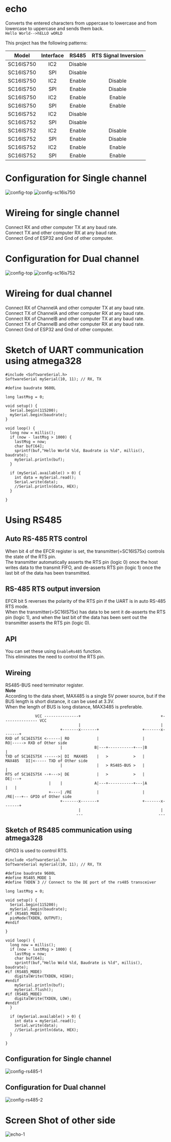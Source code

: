 # echo
Converts the entered characters from uppercase to lowercase and from lowercase to uppercase and sends them back.   
```Hello World-->hELLO wORLD```   

This project has the following patterns:

|Model|Interface|RS485|RTS Signal Inversion|
|:-:|:-:|:-:|:-:|
|SC16IS750|IC2|Disable||
|SC16IS750|SPI|Disable||
|SC16IS750|IC2|Enable|Disable|
|SC16IS750|SPI|Enable|Disable|
|SC16IS750|IC2|Enable|Enable|
|SC16IS750|SPI|Enable|Enable|
|SC16IS752|IC2|Disable||
|SC16IS752|SPI|Disable||
|SC16IS752|IC2|Enable|Disable|
|SC16IS752|SPI|Enable|Disable|
|SC16IS752|IC2|Enable|Enable|
|SC16IS752|SPI|Enable|Enable|

# Configuration for Single channel   
![config-top](https://github.com/nopnop2002/esp-idf-sc16is750/assets/6020549/18a5d123-7313-4c51-aec2-699979c39467)
![config-sc16is750](https://github.com/nopnop2002/esp-idf-sc16is750/assets/6020549/648ac135-2f07-4377-aa1e-152ff784a5bb)

# Wireing for single channel  
Connect RX and other computer TX at any baud rate.   
Connect TX and other computer RX at any baud rate.   
Connect Gnd of ESP32 and Gnd of other computer.   

# Configuration for Dual channel   
![config-top](https://github.com/nopnop2002/esp-idf-sc16is750/assets/6020549/18a5d123-7313-4c51-aec2-699979c39467)
![config-sc16is752](https://github.com/nopnop2002/esp-idf-sc16is750/assets/6020549/392629a2-55fa-4e4d-ae33-a0749ccbd31f)

# Wireing for dual channel  
Connect RX of ChannelA and other computer TX at any baud rate.   
Connect TX of ChannelA and other computer RX at any baud rate.   
Connect RX of ChannelB and other computer TX at any baud rate.   
Connect TX of ChannelB and other computer RX at any baud rate.   
Connect Gnd of ESP32 and Gnd of other computer.   

# Sketch of UART communication using atmega328   
```
#include <SoftwareSerial.h>
SoftwareSerial mySerial(10, 11); // RX, TX

#define baudrate 9600L

long lastMsg = 0;

void setup() {
  Serial.begin(115200);
  mySerial.begin(baudrate);
}

void loop() {
  long now = millis();
  if (now - lastMsg > 1000) {
    lastMsg = now;
    char buf[64];
    sprintf(buf,"Hello World %ld, Baudrate is %ld", millis(), baudrate);
    mySerial.println(buf);
  }

  if (mySerial.available() > 0) {
    int data = mySerial.read();
    Serial.write(data);
    //Serial.println(data, HEX);
  }  

}
```

# Using RS485   

## Auto RS-485 RTS control   
When bit 4 of the EFCR register is set, the transmitter(=SC16IS75x) controls the state of the RTS pin.   
The transmitter automatically asserts the RTS pin (logic 0) once the host writes data to the transmit FIFO, and de-asserts RTS pin (logic 1) once the last bit of the data has been transmitted.

## RS-485 RTS output inversion   
EFCR bit 5 reverses the polarity of the RTS pin if the UART is in auto RS-485 RTS mode.   
When the transmitter(=SC16IS75x) has data to be sent it de-asserts the RTS pin (logic 1), and when the last bit of the data has been sent out the transmitter asserts the RTS pin (logic 0).

## API   
You can set these using ```EnableRs485``` function.   
This eliminates the need to control the RTS pin.   

## Wireing
RS485-BUS need terminator register.   
__Note__   
According to the data sheet, MAX485 is a single 5V power source, but if the BUS length is short distance, it can be used at 3.3V.   
When the length of BUS is long distance, MAX3485 is preferable.   

```
             VCC ---------------+                                   +--------------- VCC
                                |                                   |
                        +-------x-------+                   +-------x-------+
RXD of SC16IS75X <------| RO            |                   |             RO|-----> RXD of Other side
                        |              B|---+-----------+---|B              |
TXD of SC16IS75X ------>| DI  MAX485    |   >           >   |    MAX485   DI|<----- TXD of Other side
                        |               |   > RS485-BUS >   |               |
RTS of SC16IS75X --+--->| DE            |   >           >   |             DE|---+
                   |    |              A|---+-----------+---|A              |   |
                   +----| /RE           |                   |            /RE|---+-- GPIO of Other side
                        +-------x-------+                   +-------x-------+
                                |                                   |
                               ---                                 ---
```
## Sketch of RS485 communication using atmega328   
GPIO3 is used to control RTS.   
```
#include <SoftwareSerial.h>
SoftwareSerial mySerial(10, 11); // RX, TX

#define baudrate 9600L
#define RS485_MODE 1
#define TXDEN 3 // Connect to the DE port of the rs485 transceiver

long lastMsg = 0;

void setup() {
  Serial.begin(115200);
  mySerial.begin(baudrate);
#if (RS485_MODE)
  pinMode(TXDEN, OUTPUT);
#endif

}

void loop() {
  long now = millis();
  if (now - lastMsg > 1000) {
    lastMsg = now;
    char buf[64];
    sprintf(buf,"Hello Wold %ld, Baudrate is %ld", millis(), baudrate);
#if (RS485_MODE)
    digitalWrite(TXDEN, HIGH);
#endif
    mySerial.println(buf);
    mySerial.flush();
#if (RS485_MODE)
    digitalWrite(TXDEN, LOW);
#endif
  }

  if (mySerial.available() > 0) {
    int data = mySerial.read();
    Serial.write(data);
    //Serial.println(data, HEX);
  }  

}
```

## Configuration for Single channel   
![config-rs485-1](https://github.com/nopnop2002/esp-idf-sc16is750/assets/6020549/6b389d02-184a-4040-b5cc-ccf56004b557)

## Configuration for Dual channel   
![config-rs485-2](https://github.com/nopnop2002/esp-idf-sc16is750/assets/6020549/8b296ccd-de45-4d42-bde2-5042b2cbd8c1)


# Screen Shot of other side   
![echo-1](https://user-images.githubusercontent.com/6020549/148186633-5778c802-a75c-453a-9974-1e78f87ab1dc.jpg)


